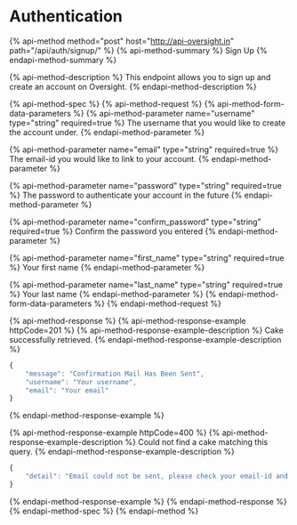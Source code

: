 # Authentication

{% api-method method="post" host="http://api-oversight.in" path="/api/auth/signup/" %}
{% api-method-summary %}
Sign Up
{% endapi-method-summary %}

{% api-method-description %}
This endpoint allows you to sign up and create an account on Oversight.
{% endapi-method-description %}

{% api-method-spec %}
{% api-method-request %}
{% api-method-form-data-parameters %}
{% api-method-parameter name="username" type="string" required=true %}
The username that you would like to create the account under.
{% endapi-method-parameter %}

{% api-method-parameter name="email" type="string" required=true %}
The email-id you would like to link to your account.
{% endapi-method-parameter %}

{% api-method-parameter name="password" type="string" required=true %}
The password to authenticate your account in the future
{% endapi-method-parameter %}

{% api-method-parameter name="confirm\_password" type="string" required=true %}
Confirm the password you entered
{% endapi-method-parameter %}

{% api-method-parameter name="first\_name" type="string" required=true %}
Your first name
{% endapi-method-parameter %}

{% api-method-parameter name="last\_name" type="string" required=true %}
Your last name
{% endapi-method-parameter %}
{% endapi-method-form-data-parameters %}
{% endapi-method-request %}

{% api-method-response %}
{% api-method-response-example httpCode=201 %}
{% api-method-response-example-description %}
Cake successfully retrieved.
{% endapi-method-response-example-description %}

```javascript
{
    "message": "Confirmation Mail Has Been Sent",
    "username": "Your username",
    "email": "Your email"
}
```
{% endapi-method-response-example %}

{% api-method-response-example httpCode=400 %}
{% api-method-response-example-description %}
Could not find a cake matching this query.
{% endapi-method-response-example-description %}

```javascript
{
    "detail": "Email could not be sent, please check your email-id and try again"
}
```
{% endapi-method-response-example %}
{% endapi-method-response %}
{% endapi-method-spec %}
{% endapi-method %}



